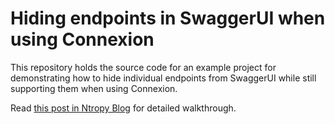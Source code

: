 # Hiding endpoints in SwaggerUI when using Connexion

This repository holds the source code for an example project for demonstrating
how to hide individual endpoints from SwaggerUI while still supporting them when
using Connexion.

Read [this post in Ntropy Blog](https://medium.com/ntropy-network/hiding-endpoints-from-swaggerui-while-supporting-with-connexion-960a6ede41cf) for detailed walkthrough.
